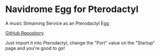 # Navidrome Egg for Pterodactyl
A music Streaming Service as an Pterodactyl Egg

[GitHub Repository](https://github.com/devilAPI/navidrome-music-streaming-pterodactyl-egg).

Just import it into Pterodactyl, change the "Port" value on the "Startup" page and you're good to go!
